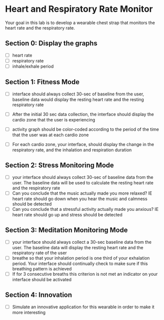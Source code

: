 # Heart and Respiratory Rate Monitor

Your goal in this lab is to develop a wearable chest
strap that monitors the heart rate and the respiratory
rate. 

## Section 0: Display the graphs
- [ ] heart rate
- [ ] respiratory rate
- [ ] inhale/exhale period

## Section 1: Fitness Mode
- [ ] interface should always collect 30-sec of baseline from the user, baseline data would display the resting heart rate and the resting respiratory rate
- [ ] After the initial 30 sec data collection, the interface should display the cardio zone that the user is experiencing
- [ ] activity graph should be color-coded according to the period of the time that the user was at each cardio zone
- [ ] For each cardio zone, your interface, should display the change in the respiratory rate, and the inhalation and respiration duration


## Section 2: Stress Monitoring Mode
- [ ] your interface should always collect 30-sec of baseline data from the user. The baseline data will be used to calculate the resting heart rate and the respiratory rate
- [ ] Can you conclude that the music actually made you more relaxed? IE heart rate should go down when you hear the music and calmness should be detected
- [ ] Can you conclude that a stressful activity actually made you anxious? IE heart rate should go up and stress should be detected

## Section 3: Meditation Monitoring Mode
- [ ] your interface should always collect a 30-sec baseline data from the
user. The baseline data will display the resting heart rate and the respiratory rate of the user
- [ ]  breathe so that your inhalation period is one third of your exhalation period. Your interface should continually check to make sure if this breathing pattern is achieved
- [ ] If for 3 consecutive breaths this criterion is not met an indicator on your interface should be activated

## Section 4: Innovation
- [ ] Simulate an innovative application for this wearable in order to make it more interesting
